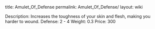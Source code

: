 title: Amulet_Of_Defense
permalink: Amulet_Of_Defense/
layout: wiki



 Description: Increases the toughness of your skin and flesh, making you harder to wound.
 Defense: 2 - 4
 Weight: 0.3
 Price: 300